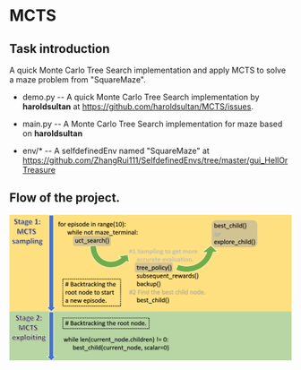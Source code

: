 # MCTS
## Task introduction
A quick Monte Carlo Tree Search implementation and apply MCTS to solve a maze problem from "SquareMaze".

- demo.py -- A quick Monte Carlo Tree Search implementation by **haroldsultan** at 
https://github.com/haroldsultan/MCTS/issues.

- main.py -- A Monte Carlo Tree Search implementation for maze based on **haroldsultan**

- env/* -- A selfdefinedEnv named "SquareMaze" at 
https://github.com/ZhangRui111/SelfdefinedEnvs/tree/master/gui_HellOrTreasure

## Flow of the project.
![](./mcts.png)